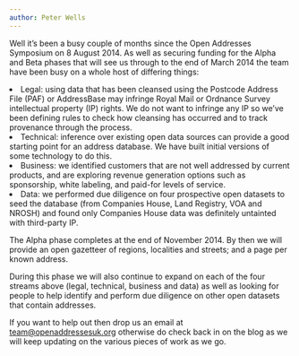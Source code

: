 ```yaml
---
author: Peter Wells
---
```


Well it’s been a busy couple of months since the Open Addresses Symposium on 8 August 2014. As well as securing funding for the Alpha and Beta phases that will see us through to the end of March 2014 the team have been busy on a whole host of differing things:

<li>Legal: using data that has been cleansed using the Postcode Address File (PAF) or AddressBase may infringe Royal Mail or Ordnance Survey intellectual property (IP) rights. We do not want to infringe any IP so we’ve been defining rules to check how cleansing has occurred and to track provenance through the process.</li>
<li>Technical: inference over existing open data sources can provide a good starting point for an address database. We have built initial versions of some technology to do this.</li>
<li>Business: we identified customers that are not well addressed by current products, and are exploring revenue generation options such as sponsorship, white labeling, and paid-for levels of service.</li>
<li>Data: we performed due diligence on four prospective open datasets to seed the database (from Companies House, Land Registry, VOA and NROSH) and found only Companies House data was definitely untainted with third-party IP.</li>

The Alpha phase completes at the end of November 2014. By then we will provide an open gazetteer of regions, localities and streets; and a page per known address. 

During this phase we will also continue to expand on each of the four streams above (legal, technical, business and data) as well as looking for people to help identify and perform due diligence on other open datasets that contain addresses.

If you want to help out then drop us an email at <team@openaddressesuk.org> otherwise do check back in on the blog as we will keep updating on the various pieces of work as we go.